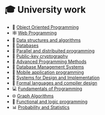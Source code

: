 # 🎓 University work
- 🌌 [Object Oriented Programming](https://github.com/raul-dunca/object-oriented-programming)
- 🕸️ [Web Programming](https://github.com/raul-dunca/web)
- 🧰 [Data structures and algorithms](https://github.com/raul-dunca/data-structures-and-algorithms)
- 📑 [Databases](https://github.com/raul-dunca/databases)
- 🔗 [Parallel and distribuited programming](https://github.com/raul-dunca/pdp)
- 🔑 [Public-key cryptography](https://github.com/raul-dunca/cryptography)
- 💾 [Advanced Programming Methods](https://github.com/raul-dunca/advanced-Programming-methods)
- 🏢 [Database Management Systems](https://github.com/raul-dunca/dbsm)
- 📲  [Mobile application programming](https://github.com/raul-dunca/mobile-programming)
- 🔧 [Systems for Design and Implementation](https://github.com/raul-dunca/mpp)
- 🚀 [Formal languages and compiler design](https://github.com/raul-dunca/flcd/tree/main)
- 💻 [Fundamentals of Programming](https://github.com/raul-dunca/-fundamentals-of-programming)
- 🌐 [Graph Algorithms](https://github.com/raul-dunca/graph-algorithms)
- 🧩 [Functional and logic programming](https://github.com/raul-dunca/functional-and-logic-programming)
- 📊 [Probability and Statistics](https://github.com/raul-dunca/probability-and-statistics)

